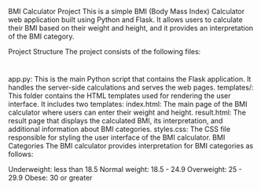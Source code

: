 BMI Calculator Project
This is a simple BMI (Body Mass Index) Calculator web application built using Python and Flask. It allows users to calculate their BMI based on their weight and height, and it provides an interpretation of the BMI category.

Project Structure
The project consists of the following files:


#
app.py: This is the main Python script that contains the Flask application. It handles the server-side calculations and serves the web pages.
templates/: This folder contains the HTML templates used for rendering the user interface. It includes two templates:
index.html: The main page of the BMI calculator where users can enter their weight and height.
result.html: The result page that displays the calculated BMI, its interpretation, and additional information about BMI categories.
styles.css: The CSS file responsible for styling the user interface of the BMI calculator.
BMI Categories
The BMI calculator provides interpretation for BMI categories as follows:

Underweight: less than 18.5
Normal weight: 18.5 - 24.9
Overweight: 25 - 29.9
Obese: 30 or greater
